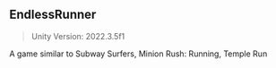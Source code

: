 ## EndlessRunner
> Unity Version: 2022.3.5f1

A game similar to  Subway Surfers, Minion Rush: Running, Temple Run 
